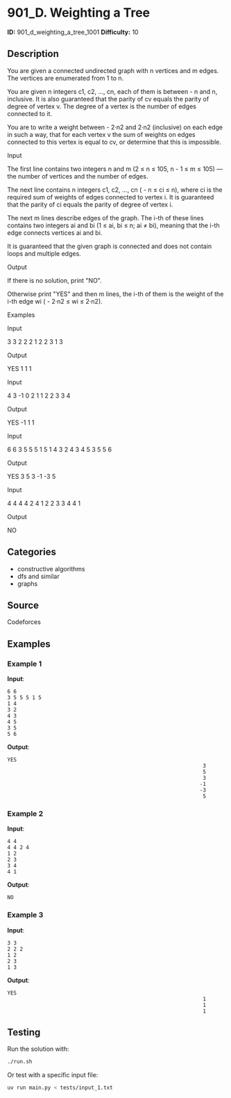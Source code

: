 # 901_D. Weighting a Tree

**ID:** 901_d_weighting_a_tree_1001
**Difficulty:** 10

## Description

You are given a connected undirected graph with n vertices and m edges. The vertices are enumerated from 1 to n.

You are given n integers c1, c2, ..., cn, each of them is between  - n and n, inclusive. It is also guaranteed that the parity of cv equals the parity of degree of vertex v. The degree of a vertex is the number of edges connected to it.

You are to write a weight between  - 2·n2 and 2·n2 (inclusive) on each edge in such a way, that for each vertex v the sum of weights on edges connected to this vertex is equal to cv, or determine that this is impossible.

Input

The first line contains two integers n and m (2 ≤ n ≤ 105, n - 1 ≤ m ≤ 105) — the number of vertices and the number of edges.

The next line contains n integers c1, c2, ..., cn ( - n ≤ ci ≤ n), where ci is the required sum of weights of edges connected to vertex i. It is guaranteed that the parity of ci equals the parity of degree of vertex i.

The next m lines describe edges of the graph. The i-th of these lines contains two integers ai and bi (1 ≤ ai, bi ≤ n; ai ≠ bi), meaning that the i-th edge connects vertices ai and bi.

It is guaranteed that the given graph is connected and does not contain loops and multiple edges.

Output

If there is no solution, print "NO".

Otherwise print "YES" and then m lines, the i-th of them is the weight of the i-th edge wi ( - 2·n2 ≤ wi ≤ 2·n2).

Examples

Input

3 3
2 2 2
1 2
2 3
1 3


Output

YES
1
1
1


Input

4 3
-1 0 2 1
1 2
2 3
3 4


Output

YES
-1
1
1


Input

6 6
3 5 5 5 1 5
1 4
3 2
4 3
4 5
3 5
5 6


Output

YES
3
5
3
-1
-3
5


Input

4 4
4 4 2 4
1 2
2 3
3 4
4 1


Output

NO

## Categories

- constructive algorithms
- dfs and similar
- graphs

## Source

Codeforces

## Examples

### Example 1

**Input**:
```
6 6
3 5 5 5 1 5
1 4
3 2
4 3
4 5
3 5
5 6
```

**Output**:
```
YES
                                                               3
                                                               5
                                                               3
                                                              -1
                                                              -3
                                                               5
```

### Example 2

**Input**:
```
4 4
4 4 2 4
1 2
2 3
3 4
4 1
```

**Output**:
```
NO
```

### Example 3

**Input**:
```
3 3
2 2 2
1 2
2 3
1 3
```

**Output**:
```
YES
                                                               1
                                                               1
                                                               1
```


## Testing

Run the solution with:

```bash
./run.sh
```

Or test with a specific input file:

```bash
uv run main.py < tests/input_1.txt
```
